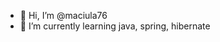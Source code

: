 - 👋 Hi, I’m @maciula76
- 🌱 I’m currently learning java, spring, hibernate


<!---
maciula76/maciula76 is a ✨ special ✨ repository because its `README.md` (this file) appears on your GitHub profile.
You can click the Preview link to take a look at your changes.
--->
